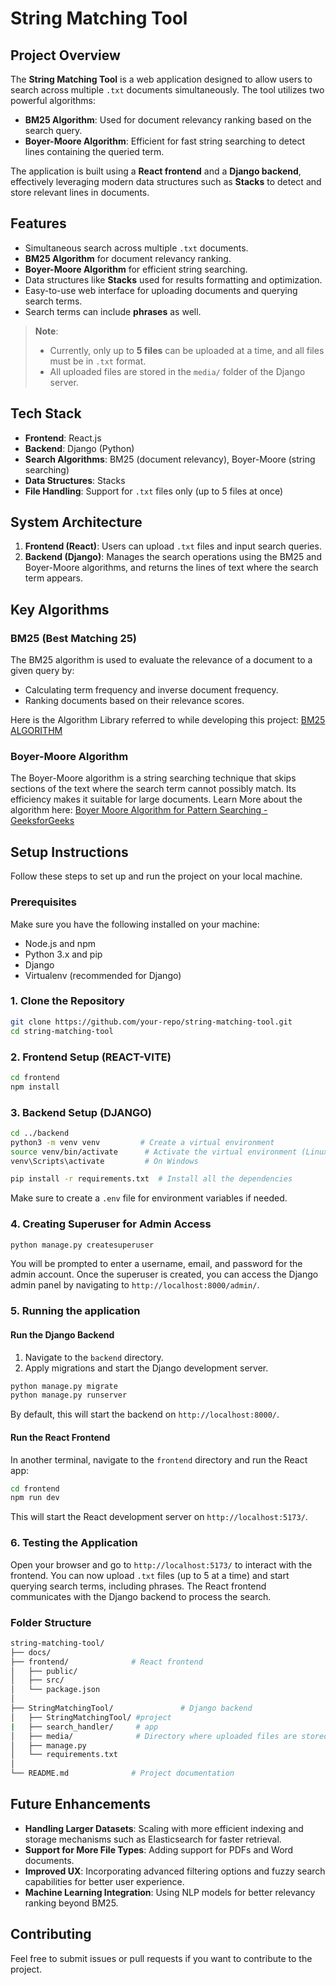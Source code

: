 
# String Matching Tool

## Project Overview

The **String Matching Tool** is a web application designed to allow users to search across multiple `.txt` documents simultaneously. The tool utilizes two powerful algorithms:

- **BM25 Algorithm**: Used for document relevancy ranking based on the search query.
- **Boyer-Moore Algorithm**: Efficient for fast string searching to detect lines containing the queried term.

The application is built using a **React frontend** and a **Django backend**, effectively leveraging modern data structures such as **Stacks** to detect and store relevant lines in documents.

## Features

- Simultaneous search across multiple `.txt` documents.
- **BM25 Algorithm** for document relevancy ranking.
- **Boyer-Moore Algorithm** for efficient string searching.
- Data structures like **Stacks** used for results formatting and optimization.
- Easy-to-use web interface for uploading documents and querying search terms.
- Search terms can include **phrases** as well.

> **Note**:
> - Currently, only up to **5 files** can be uploaded at a time, and all files must be in `.txt` format.
> - All uploaded files are stored in the `media/` folder of the Django server.

## Tech Stack

- **Frontend**: React.js
- **Backend**: Django (Python)
- **Search Algorithms**: BM25 (document relevancy), Boyer-Moore (string searching)
- **Data Structures**: Stacks
- **File Handling**: Support for `.txt` files only (up to 5 files at once)

## System Architecture

1. **Frontend (React)**: Users can upload `.txt` files and input search queries.
2. **Backend (Django)**: Manages the search operations using the BM25 and Boyer-Moore algorithms, and returns the lines of text where the search term appears.

## Key Algorithms

### BM25 (Best Matching 25)

The BM25 algorithm is used to evaluate the relevance of a document to a given query by:

-   Calculating term frequency and inverse document frequency.
-   Ranking documents based on their relevance scores.

Here is the Algorithm Library referred to while developing this project:   [BM25 ALGORITHM](https://github.com/dorianbrown/rank_bm25)

### Boyer-Moore Algorithm

The Boyer-Moore algorithm is a string searching technique that skips sections of the text where the search term cannot possibly match. Its efficiency makes it suitable for large documents.
Learn More about the algorithm here: [Boyer Moore Algorithm for Pattern Searching - GeeksforGeeks](https://www.geeksforgeeks.org/boyer-moore-algorithm-for-pattern-searching/)

## Setup Instructions

Follow these steps to set up and run the project on your local machine.

### Prerequisites

Make sure you have the following installed on your machine:

- Node.js and npm
- Python 3.x and pip
- Django
- Virtualenv (recommended for Django)

### 1. Clone the Repository

```bash
git clone https://github.com/your-repo/string-matching-tool.git
cd string-matching-tool
```

### 2. Frontend Setup (REACT-VITE)

```bash
cd frontend
npm install
```
### 3. Backend Setup (DJANGO)

```bash
cd ../backend
python3 -m venv venv         # Create a virtual environment
source venv/bin/activate      # Activate the virtual environment (Linux/macOS)
venv\Scripts\activate         # On Windows

pip install -r requirements.txt  # Install all the dependencies

```
Make sure to create a `.env` file for environment variables if needed.

### 4. Creating Superuser for Admin Access

```bash
python manage.py createsuperuser
```
You will be prompted to enter a username, email, and password for the admin account.
Once the superuser is created, you can access the Django admin panel by navigating to `http://localhost:8000/admin/`.

### 5. Running the application
#### Run the Django Backend

1.  Navigate to the `backend` directory.
2.  Apply migrations and start the Django development server.

```bash
python manage.py migrate
python manage.py runserver
```
By default, this will start the backend on `http://localhost:8000/`.

#### Run the React Frontend

In another terminal, navigate to the `frontend` directory and run the React app:
```bash
cd frontend
npm run dev
```
This will start the React development server on `http://localhost:5173/`.

### 6. Testing the Application

Open your browser and go to `http://localhost:5173/` to interact with the frontend. You can now upload `.txt` files (up to 5 at a time) and start querying search terms, including phrases. The React frontend communicates with the Django backend to process the search.

### Folder Structure
```bash
string-matching-tool/
├── docs/
├── frontend/              # React frontend
│   ├── public/
│   ├── src/
│   └── package.json
│
├── StringMatchingTool/               # Django backend
│   ├── StringMatchingTool/ #project
|  	├── search_handler/		# app
│   ├── media/				# Directory where uploaded files are stored
│   ├── manage.py
│   └── requirements.txt
│
└── README.md              # Project documentation

```

## Future Enhancements

-   **Handling Larger Datasets**: Scaling with more efficient indexing and storage mechanisms such as Elasticsearch for faster retrieval.
-   **Support for More File Types**: Adding support for PDFs and Word documents.
-   **Improved UX**: Incorporating advanced filtering options and fuzzy search capabilities for better user experience.
-   **Machine Learning Integration**: Using NLP models for better relevancy ranking beyond BM25.

## Contributing

Feel free to submit issues or pull requests if you want to contribute to the project.